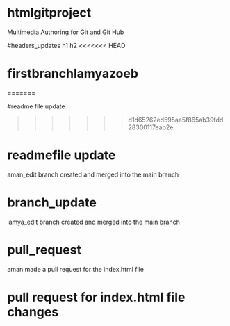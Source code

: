 # htmlgitproject
Multimedia Authoring for Git and Git Hub

#headers_updates
h1
h2
<<<<<<< HEAD
# firstbranchlamyazoeb
=======

#readme file update
>>>>>>> d1d65262ed595ae5f865ab39fdd28300117eab2e

# readmefile update
aman_edit branch created and merged into the main branch

# branch_update
lamya_edit branch created and merged into the main branch

# pull_request
aman made a pull request for the index.html file

# pull request for index.html file changes